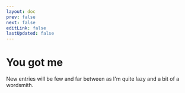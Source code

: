 ```yaml
---
layout: doc
prev: false
next: false
editLink: false
lastUpdated: false
---
```


# You got me

New entries will be few and far between as I'm quite lazy and a bit of a wordsmith.
